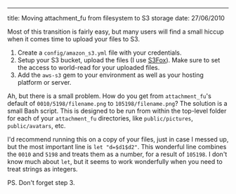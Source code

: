 ---
title: Moving attachment_fu from filesystem to S3 storage
date: 27/06/2010

Most of this transition is fairly easy, but many users will find a small hiccup when it comes time to upload your files to S3.

1. Create a `config/amazon_s3.yml` file with your credentials.
2. Setup your S3 bucket, upload the files (I use [S3Fox](http://www.s3fox.net/)). Make sure to set the access to world-read for your uploaded files.
3. Add the `aws-s3` gem to your environment as well as your hosting platform or server.

Ah, but there is a small problem. How do you get from `attachment_fu`'s default of `0010/5198/filename.png` to `105198/filename.png`? The solution is a small Bash script. This is designed to be run from within the top-level folder for each of your `attachment_fu` directories, like `public/pictures`, `public/avatars`, etc.

<script src="http://gist.github.com/455215.js?file=rename-files-for-s3.sh"></script>

I'd recommend running this on a copy of your files, just in case I messed up, but the most important line is `let "d=$d1$d2"`. This wonderful line combines the `0010` and `5198` and treats them as a number, for a result of `105198`. I don't know much about `let`, but it seems to work wonderfully when you need to treat strings as integers.

PS. Don't forget step 3.
